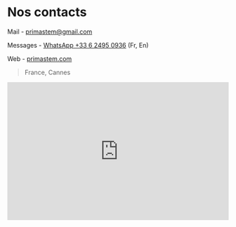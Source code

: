 # Nos contacts

Mail - [primastem@gmail.com](mailto:primastem@gmail.com)

Messages - [WhatsApp +33 6 2495 0936](https://api.whatsapp.com/send?phone=33624950936) (Fr, En)

Web - [primastem.com](https://primastem.com) 
 
<p><div class="ml-embedded" data-form="jdJlRe"></div></p>
 
> France, Cannes

<iframe src="https://www.google.com/maps/embed?pb=!1m18!1m12!1m3!1d92551.38938437164!2d6.9270504926141205!3d43.53922815494842!2m3!1f0!2f0!3f0!3m2!1i1024!2i768!4f13.1!3m3!1m2!1s0x12ce8180530cffff%3A0x40819a5fd979e20!2sCannes!5e0!3m2!1sen!2sfr!4v1720692560775!5m2!1sen!2sfr" width=100% height="315" style="border:0;" allowfullscreen="" loading="lazy" referrerpolicy="no-referrer-when-downgrade"></iframe>

